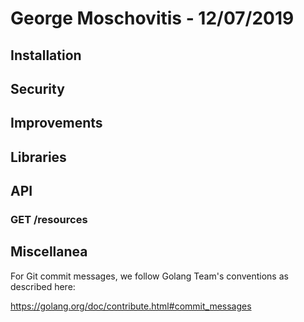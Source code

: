 # George Moschovitis - 12/07/2019

## Installation

## Security

## Improvements

## Libraries

## API

### GET /resources

## Miscellanea

For Git commit messages, we follow Golang Team's conventions as described here:

<https://golang.org/doc/contribute.html#commit_messages>

